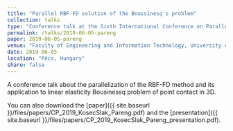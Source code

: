 ```yaml
---
title: "Parallel RBF-FD solution of the Boussinesq's problem"
collection: talks
type: "Conference talk at the Sixth International Conference on Parallel, Distributed, GPU and Cloud Computing for Engineering"
permalink: /talks/2019-06-05-pareng
paper: 2019-06-05-pareng
venue: "Faculty of Engineering and Information Technology, University of Pécs"
date: 2019-06-05
location: "Pécs, Hungary"
share: false
---
```


A conference talk about the parallelization of the RBF-FD method and its application to
linear elasticity Bousinessq problem of point contact in 3D. 

You can also download the [paper]({{ site.baseurl }}/files/papers/CP_2019_KosecSlak_Pareng.pdf) and the
[presentation]({{ site.baseurl }}/files/papers/CP_2019_KosecSlak_Pareng_presentation.pdf).
